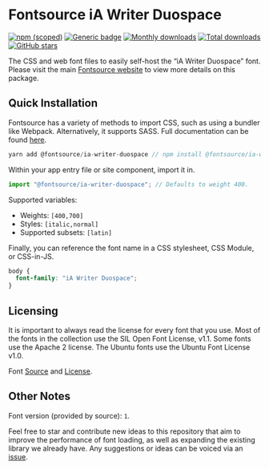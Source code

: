 # Fontsource iA Writer Duospace

[![npm (scoped)](https://img.shields.io/npm/v/@fontsource/ia-writer-duospace?color=brightgreen)](https://www.npmjs.com/package/@fontsource/ia-writer-duospace) [![Generic badge](https://img.shields.io/badge/fontsource-passing-brightgreen)](https://github.com/fontsource/fontsource) [![Monthly downloads](https://badgen.net/npm/dm/@fontsource/ia-writer-duospace)](https://github.com/fontsource/fontsource) [![Total downloads](https://badgen.net/npm/dt/@fontsource/ia-writer-duospace)](https://github.com/fontsource/fontsource) [![GitHub stars](https://img.shields.io/github/stars/fontsource/fontsource.svg?style=social&label=Star)](https://github.com/fontsource/fontsource/stargazers)

The CSS and web font files to easily self-host the “iA Writer Duospace” font. Please visit the main [Fontsource website](https://fontsource.org/fonts/ia-writer-duospace) to view more details on this package.

## Quick Installation

Fontsource has a variety of methods to import CSS, such as using a bundler like Webpack. Alternatively, it supports SASS. Full documentation can be found [here](https://fontsource.org/docs/introduction).

```javascript
yarn add @fontsource/ia-writer-duospace // npm install @fontsource/ia-writer-duospace
```

Within your app entry file or site component, import it in.

```javascript
import "@fontsource/ia-writer-duospace"; // Defaults to weight 400.
```

Supported variables:

- Weights: `[400,700]`
- Styles: `[italic,normal]`
- Supported subsets: `[latin]`

Finally, you can reference the font name in a CSS stylesheet, CSS Module, or CSS-in-JS.

```css
body {
  font-family: "iA Writer Duospace";
}
```

## Licensing

It is important to always read the license for every font that you use.
Most of the fonts in the collection use the SIL Open Font License, v1.1. Some fonts use the Apache 2 license. The Ubuntu fonts use the Ubuntu Font License v1.0.

Font [Source](https://github.com/iaolo/iA-Fonts/tree/master/iA%20Writer%20Duospace) and [License](https://github.com/iaolo/iA-Fonts/blob/master/iA%20Writer%20Duospace/LICENSE.md).

## Other Notes

Font version (provided by source): `1`.

Feel free to star and contribute new ideas to this repository that aim to improve the performance of font loading, as well as expanding the existing library we already have. Any suggestions or ideas can be voiced via an [issue](https://github.com/fontsource/fontsource/issues).

